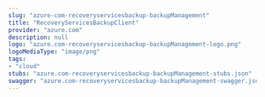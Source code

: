 ```yaml
---
slug: "azure-com-recoveryservicesbackup-backupManagement"
title: "RecoveryServicesBackupClient"
provider: "azure.com"
description: null
logo: "azure.com-recoveryservicesbackup-backupManagement-logo.png"
logoMediaType: "image/png"
tags:
- "cloud"
stubs: "azure.com-recoveryservicesbackup-backupManagement-stubs.json"
swagger: "azure.com-recoveryservicesbackup-backupManagement-swagger.json"
---
```

